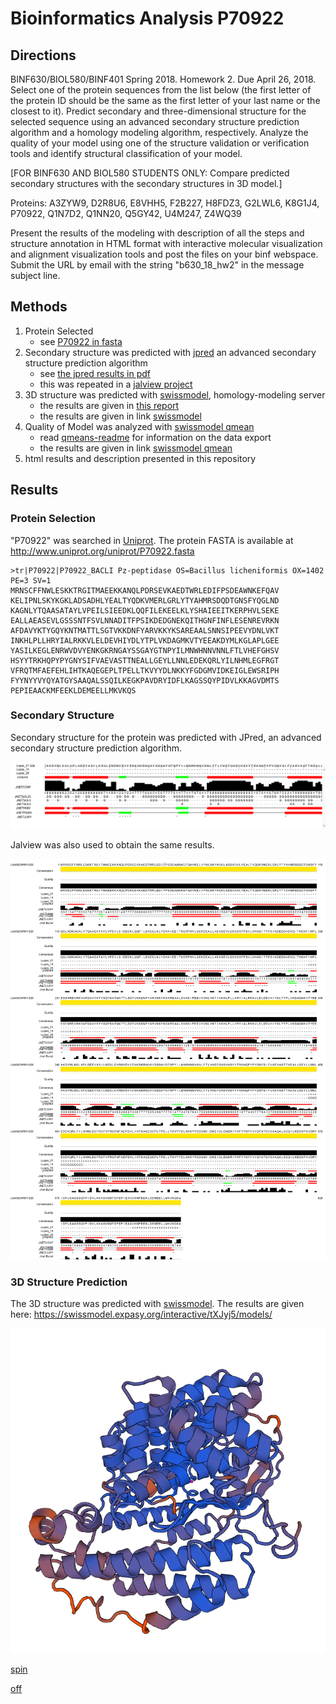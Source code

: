 # Bioinformatics Analysis P70922

## Directions 
BINF630/BIOL580/BINF401 Spring 2018. 
Homework 2. 
Due April 26, 2018.
Select one of the protein sequences from the list below (the first letter of the protein ID should be the same as the first letter of your last name or the closest to it). Predict secondary and three-dimensional structure for the selected sequence using an advanced secondary structure prediction algorithm and a homology modeling algorithm, respectively. Analyze the quality of your model using one of the structure validation or verification tools and identify structural classification of your model. 

[FOR BINF630 AND BIOL580 STUDENTS ONLY: Compare predicted secondary structures with the secondary structures in 3D model.]

Proteins: A3ZYW9,  D2R8U6,  E8VHH5,   F2B227,  H8FDZ3, G2LWL6,  K8G1J4,  P70922,  Q1N7D2,  Q1NN20,  Q5GY42,  U4M247,  Z4WQ39
 
Present the results of the modeling with description of all the steps and structure annotation in HTML format with interactive molecular visualization and alignment visualization tools and post the files on your binf webspace. Submit the URL by email with the string "b630_18_hw2" in the message subject line.

## Methods

1. Protein Selected 
    - see [P70922 in fasta](static/P70922.fasta.txt)
2. Secondary structure was predicted with [jpred](http://www.compbio.dundee.ac.uk/jpred/) an advanced secondary structure prediction algorithm
    - see [the jpred results in pdf](jrepd-results/secondary-structure-results.pdf)
    - this was repeated in a [jalview project](static/P70922-jalview.jvp)
3. 3D structure was predicted with [swissmodel](https://swissmodel.expasy.org/), homology-modeling server
    - the results are given in [this report](swiss-model-build/report.html)
    - the results are given in link [swissmodel](https://swissmodel.expasy.org/interactive/tXJyj5/models/)
4. Quality of Model was analyzed with [swissmodel qmean](https://swissmodel.expasy.org/qmean/) 
    - read [qmeans-readme](qmean-results/README) for information on the data export
    - the results are given in link [swissmodel qmean](https://swissmodel.expasy.org/qmean/project/7uXBD3/)
5. html results and description presented in this repository [](http://binf.gmu.edu/lpincus/)


## Results 

### Protein Selection 
"P70922" was searched in [Uniprot](http://www.uniprot.org/). The protein FASTA is available at http://www.uniprot.org/uniprot/P70922.fasta

```
>tr|P70922|P70922_BACLI Pz-peptidase OS=Bacillus licheniformis OX=1402 PE=3 SV=1
MRNSCFFNWLESKKTRGITMAEEKKANQLPDRSEVKAEDTWRLEDIFPSDEAWNKEFQAV
KELIPNLSKYKGKLADSADHLYEALTYQDKVMERLGRLYTYAHMRSDQDTGNSFYQGLND
KAGNLYTQAASATAYLVPEILSIEEDKLQQFILEKEELKLYSHAIEEITKERPHVLSEKE
EALLAEASEVLGSSSNTFSVLNNADITFPSIKDEDGNEKQITHGNFINFLESENREVRKN
AFDAVYKTYGQYKNTMATTLSGTVKKDNFYARVKKYKSAREAALSNNSIPEEVYDNLVKT
INKHLPLLHRYIALRKKVLELDEVHIYDLYTPLVKDAGMKVTYEEAKDYMLKGLAPLGEE
YASILKEGLENRWVDVYENKGKRNGAYSSGAYGTNPYILMNWHNNVNNLFTLVHEFGHSV
HSYYTRKHQPYPYGNYSIFVAEVASTTNEALLGEYLLNNLEDEKQRLYILNHMLEGFRGT
VFRQTMFAEFEHLIHTKAQEGEPLTPELLTKVYYDLNKKYFGDGMVIDKEIGLEWSRIPH
FYYNYYVYQYATGYSAAQALSSQILKEGKPAVDRYIDFLKAGSSQYPIDVLKKAGVDMTS
PEPIEAACKMFEEKLDEMEELLMKVKQS
```

### Secondary Structure
Secondary structure for the protein was predicted with JPred, an advanced secondary structure prediction algorithm.


![Secondary Structure Jpred](static/jpred-screenshot.png)


Jalview was also used to obtain the same results. 


![Secondary Structure](static/JalviewImage.png)


### 3D Structure Prediction 

The 3D structure was predicted with [swissmodel](http://swissmodel.expasy.org/). The results are given here: https://swissmodel.expasy.org/interactive/tXJyj5/models/ 

![Static Swissmodel Structure](static/swissmodelstructure.png)


<script type="text/javascript" src="jsmol-local/JSmol.min.js"></script>

<script type="text/javascript">

    var Info = {
        color: "#E8F4FF",
        height: 500,
        width: 500,
        use: "HTML5"
    };

</script>

<script type="text/javascript">

  jmolApplet0 = Jmol.getApplet("jmolApplet", Info);
  Jmol.script(jmolApplet,"background white; load swiss-model-build/model/01/model.pdb; spin on;")

</script>

<a href="javascript:Jmol.script(jmolApplet,'spin on')">spin</a>

<a href="javascript:Jmol.script(jmolApplet,'spin off')">off</a>


